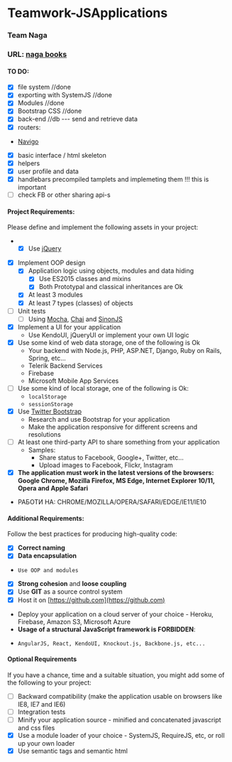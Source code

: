 # Teamwork-JSApplications
### Team Naga

### URL: [naga books](https://naga-389d5.firebaseapp.com/)

#### TO DO:
- [x] file system //done
- [x] exporting with SystemJS //done
- [x] Modules //done
- [x] Bootstrap CSS //done
- [x] back-end //db --- send and retrieve data
- [x] routers: 
* [Navigo](https://github.com/krasimir/navigo)
- [x] basic interface / html skeleton
- [x] helpers 
- [x] user profile and data 
- [x] handlebars precompiled tamplets and implemeting them !!! this is important 
- [ ] check FB or other sharing api-s  

#### Project Requirements:
Please define and implement the following assets in your project:
- - [x] Use [jQuery](https://jquery.com/)
- [x] Implement OOP design
  - [x] Application logic using objects, modules and data hiding
    - [x] Use ES2015 classes and mixins
    - [x] Both Prototypal and classical inheritances are Ok
  - [x] At least 3 modules
  - [x] At least 7 types (classes) of objects
- [ ] Unit tests
  - [ ] Using [Mocha](https://mochajs.org/), [Chai](http://chaijs.com/) and [SinonJS](http://sinonjs.org/)
- [x] Implement a UI for your application
  - Use KendoUI, jQueryUI or implement your own UI logic
- [x] Use some kind of web data storage, one of the following is Ok
  - Your backend with Node.js, PHP, ASP.NET, Django, Ruby on Rails, Spring, etc...
  - Telerik Backend Services
  - Firebase
  - Microsoft Mobile App Services
- [ ] Use some kind of local storage, one of the following is Ok:
  - `localStorage`
  - `sessionStorage`
- [x] Use [Twitter Bootstrap](https://getbootstrap.com/)
  - Research and use Bootstrap for your application
  - Make the application responsive for different screens and resolutions
- [ ] At least one third-party API to share something from your application
  - Samples:
    - Share status to Facebook, Google+, Twitter, etc...
    - Upload images to Facebook, Flickr, Instagram
- [x]   **The application must work in the latest versions of the browsers: Google Chrome, Mozilla Firefox, MS Edge, Internet Explorer 10/11, Opera and Apple Safari**
* РАБОТИ НА: CHROME/MOZILLA/OPERA/SAFARI/EDGE/IE11/IE10

####  Additional Requirements:
Follow the best practices for producing high-quality code:
- [x]   **Correct naming**
- [x]   **Data encapsulation**
  -     Use OOP and modules
- [x]   **Strong cohesion** and **loose coupling**
- [x]   Use **GIT** as a source control system
- [x]   Host it on [https://github.com](https://github.com)
-   Deploy your application on a cloud server of your choice - Heroku, Firebase, Amazon S3, Microsoft Azure
-   **Usage of a structural JavaScript framework is FORBIDDEN**:
  -     AngularJS, React, KendoUI, Knockout.js, Backbone.js, etc...

####  Optional Requirements
If you have a chance, time and a suitable situation, you might add some of the following to your project:
- [ ]   Backward compatibility (make the application usable on browsers like IE8, IE7 and IE6)
- [ ]   Integration tests
- [ ]   Minify your application source - minified and concatenated javascript and css files
- [x]   Use a module loader of your choice - SystemJS, RequireJS, etc, or roll up your own loader
- [x]   Use semantic tags and semantic html
